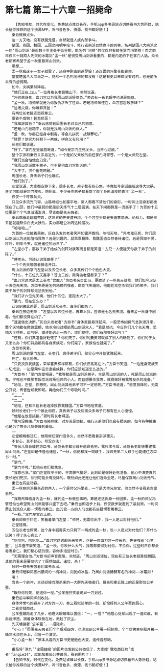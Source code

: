 # 第七篇 第二十六章 一招毙命
        【告知书友，时代在变化，免费站点难以长存，手机app多书源站点切换看书大势所趋，站长给你推荐的这个换源APP，听书音色多、换源、找书都好使！】
       秦云微微点头。
       这一方天地，没有妖魔鬼怪，自然就是人族内部争斗。
       楚国、燕国、魏国，三国之间明争暗斗，修行者宗派自然也斗的厉害，名列楚国八大宗派之一的‘周山剑派’最近数十年正处于低谷期，能名列‘地榜’的仅仅只有前任掌门冯擎苍！而之前年仅三十就跨入先天的冰霜剑‘孟一秋’是很受周山剑派看重的，都是内定的下任掌门人选，众长老都寄希望于孟一秋重振周山剑派。
       哪想……
       孟一秋痴迷于一女子就罢了，还身中剧毒前途尽毁！还连累的冯擎苍都毙命。
       堂堂楚国八大宗派之一，竟然一个名列地榜的都没有！这是有史以来都没有过的，也是前所未有的虚弱期。
       如今，灾祸果然降临。
       “他们正在上山。”一位青袍长老俯瞰山下，冷然说道。
       “冯师弟身死，血刀宫以为我周山剑派好欺负。”旁边有一长老眼中也满是怒意。
       “孟一秋，冯师弟就是为你报仇才丢了性命。若是冯师弟还在，血刀宫岂敢放肆？”
       “这场灾祸，你难辞其咎！”
       有两位长老接连怒视秦云。
       恨铁不成钢！甚至厌恶！
       “我难辞其咎？”秦云感觉到周围长老对自己的怒意。
       “若是山门被踏平，你就是我周山剑派的罪人。”
       “孟一秋，你都已经身中剧毒，等会儿拼死一战赎罪吧。”
       “赎罪？他实力只剩下一两成，拼命又有何用？”
       长老们都说道。
       “好了。”掌门左堂皱眉喝道，“如今是宗门生死关头，当齐心迎敌。”
       整个宗派和秦云关系最近的，一个是如父亲般的前任掌门冯擎苍，一个是大师兄左堂。
       “我们岂会怕他血刀宫。”
       “我周山剑派数千弟子，可不是他血刀宫能灭的。”
       “大不了，拼个鱼死网破。”
       周围长老、真传弟子们也眼红。
       “他们到了。”
       左堂说道，大家都安静下来，很多长老、弟子都有些心焦。毕竟如今宗派面临这等大灾祸，甚至可能就是宗门覆灭。想到此，不少长老弟子都看向了那个身形消瘦的青年‘孟一秋’。
       仅仅一个呼吸功夫。
       只见众多流光飞窜，山路崎岖也如履平地，常人都看不清他们的身形。一时间上百身影都出现在了山顶，他们中最弱的都是后天炼气十二层圆满，在天下间都算是一流高手了！为首的十五位更是个个气息汹涌澎湃，尽皆都是先天强者。
       秦云都看着暗暗赞叹，这世界的先天虚丹境，个个可至少都是天道意境级。论战力，都是三五招就能斩杀白虎大妖的，实力都是公冶丙这种层次。
       “哈哈哈……”
       为首的一位披着黑袍，灰白头发的老者笑声如雷声轰鸣，响彻天地，“冯老鬼已死，你们周山剑派以为还能阻挡我等？若是识趣的，就乖乖投降，我魏国也自然善待诸位。若是冥顽不灵，哼哼，明年今天，就是诸位的忌日了。”
       “左堂小子，那数千弟子结成的剑阵对我等而言都是笑话！方兄一人便能灭你数千弟子的剑阵了。”
       “傅老头，可还认识我曲苍？”
       一个个先天境强者接连开口。
       周山剑派的掌门左堂以及五位长老、众多真传们个个脸色大变。
       “什么，十五位先天高手？苍山三凶，南海曲老怪都来了？”
       “血刀宫这次是太上长老‘饮魔刀’方臣书亲自出马，更邀请了一些先天散修，他们如今足足十五位先天境。方臣书更是名列地榜的强者，都能飞天遁地，他能在高空杀戮我们的弟子，我们数千弟子的剑阵却无法伤到他。”
       “我们才六位先天境，他们十五位，差距太大了。”
       “掌门，现在怎么办？”
       认识到彼此差距，周山剑派众长老、真传们都急了。
       秦云在旁边无奈：“左堂以及五位长老，再算上我，应该是七名先天境。看来孟一秋身中剧毒，他们都没算在内了。”
       “速速做出决断。”灰白头发老者‘方臣书’身体直接悬浮起来，一股恐怖凶戾气息弥漫开来，整个天地都在微微震颤，他冰冷扫过眼前周山剑派众人，“若是顽抗，今日你们几个先天境，恐怕大半得死，运气好，或许能逃走一两个。你们觉得，你们有那等好运气？”
       “还有，你们真准备好赴死了？你们死了，你们的妻妾可就成了别人的玩物了，你们的子女又怎么办？你们背后都有各自家族吧，你们完了，家族怕也就完了。”
       方臣书笑着。
       周山剑派的掌门左堂、长老们、真传弟子们，部分心中开始犹豫起来。
       死亡，有大恐怖。
       “只要投靠我魏国，荣华富贵样样都有，你们依旧高高在上。”方臣书笑道，“一边是身死族灭一切成空，一边是荣华富贵妻妾成群，你们应该知道怎么选的。”
       “方臣书！”掌门左堂喝道，“我等都是周山剑派弟子，生是周山剑派的人，死是周山剑派的鬼。宁死也不做那背叛宗派背叛祖师的小人。而且想要杀我等，就得做好被我等反杀的准备。”
       “哈哈，左堂，你想死，周山剑派其他弟子可不一定想死。”方臣书说道，“愿意投降的，无需公开说，传音告知我即可。再给你们三个呼吸时间。”
       “三……”
       “二……”
       “哈哈，已有三位长老选择投靠我魏国。”方臣书哈哈笑道。
       顿时长老们一个个彼此相视，真传弟子以及后面众多弟子们都有些人心惶惶。
       “他是在故意挑拨。”顿时有长老喊道。
       “我可没挑拨。”方臣书笑眯眯，对方若是顽抗，强行灭杀他们也会有损失的。如今各种挑拨也是为了等会儿损失降到最低。
       ……
       左堂眼睛都泛红，他刚继任掌门没多久，自然不愿看着宗派覆灭。
       不甘心，真不甘心。可没办法！
       “等会儿我会缠住方臣书，诸位长老都分散开逃命去吧，我只求今后，诸位长老能够重建我周山剑派。”左堂却是传音给诸位，“一秋，你便和我一同联手，我师兄弟二人联手也能缠住方臣书一时。”
       “掌门。”
       “掌门不可。”其他长老们都焦急。
       “我意已决。”掌门左堂胖乎乎的，平常脾气挺好，此刻却是做好赴死准备，他心中清楚真的要长老们死拼，怕很可能会有投降的。既然如此还是让他们逃命去吧，尽量保存周山剑派元气。
       秦云也有些动容。
       孟一秋在宗派最亲近的两人，一个是师父冯擎苍，一个是大师兄左堂，他自然不会看着左堂去死。
       “我既然降临身为孟一秋，就代孟一秋做些事吧，算是还这肉身一份因果。孟一秋的师父冯擎苍怕也希望周山剑派能够兴盛下去吧。”秦云当即迈步上前，仅仅数步就走到了最前面，一时间周山剑派众人都一愣看向秦云。血刀宫一方的人马也都有些错愕看着秦云。
       “一秋。”掌门左堂连上前。
       秦云却伸手拦住，笑看着掌门左堂：“师兄，无需你出手，我一人足以对付他们。”
       左堂错愕。
       五位长老也惊愕，这个身中剧毒实力只剩下一两成的孟一秋，说一人足以对付他们？开什么玩笑？得了失心疯么？
       “哈哈哈，哈哈哈……”血刀宫这边却传来笑声，正是一位血刀宫一位长老，先天强者‘公羊蚕’，公羊蚕不屑笑道，“孟一秋，你吹什么大气，我等都懒得对付你。不杀你，过些时日你都会毒发身亡。我们都心慈的很，容你多活些时日。”
       “无需理会他。”方臣书却声音轰隆，冷然道，“周山剑派诸位，现在有三位长老投靠我魏国，其他的看来是要顽抗了？既然如此，诸位，杀！”
       顿时一群先天强者们率先杀出。
       秦云却是瞬间拔出腰间的一柄神剑，剑犹如冰晶，乃周山剑派赫赫有名的神剑——冰霜剑！
       嗖！
       当先一个前冲，主动迎接向那杀来的一大群先天强者们，最先和秦云碰上的正是那位公羊蚕。
       “既然你找死，便送你一程。”公羊蚕狞笑着诡异一刀划过。
       秦云前冲瞬间挥剑收剑。
       身体非常巧的避开了对方的一刀，秦云看似简单的一剑，却恰好刺入公羊蚕的眉心。
       二者交错而过。
       公羊蚕踉跄走了几步，他瞪大眼睛难以置信：“一，一招？”他眉心处却出现了一道红痕，有血迹渗透。跟着身体软倒在地，溅起了灰尘。
       先天境强者‘公羊蚕’，一招毙命。
       “小心！”周围先天强者们个个眼观四方，也注意到公羊蚕一招毙命，个个仿佛寒冬腊月被一桶冷水浇在头上，尽皆一个激灵。
       “小心孟一秋！”原本从容的方臣书更是脸色大变，连传音怒喝。
       ——
       番茄将‘洪九’‘尘霜姑娘’的图片也发到公共微信了，大家搜‘我吃西红柿’或者‘fanqie34’，就能加番茄公共微信，看到图片了！
       【告知书友，时代在变化，免费站点难以长存，手机app多书源站点切换看书大势所趋，站长给你推荐的这个换源APP，听书音色多、换源、找书都好使！】